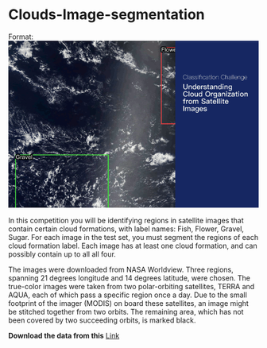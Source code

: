 # Clouds-Image-segmentation

Format: ![Alt Text](/Teaser_AnimationwLabels.gif)

In this competition you will be identifying regions in satellite images that contain certain cloud formations, with label names: Fish, Flower, Gravel, Sugar. For each image in the test set, you must segment the regions of each cloud formation label. Each image has at least one cloud formation, and can possibly contain up to all all four.

The images were downloaded from NASA Worldview. Three regions, spanning 21 degrees longitude and 14 degrees latitude, were chosen. The true-color images were taken from two polar-orbiting satellites, TERRA and AQUA, each of which pass a specific region once a day. Due to the small footprint of the imager (MODIS) on board these satellites, an image might be stitched together from two orbits. The remaining area, which has not been covered by two succeeding orbits, is marked black.


**Download the data from this** [Link](https://storage.googleapis.com/kaggle-competitions-data/kaggle-v2/13333/862146/bundle/archive.zip?GoogleAccessId=web-data@kaggle-161607.iam.gserviceaccount.com&Expires=1590844796&Signature=VBl2rSuNsZA48laQIHizMp4meVce9bKgWx%2B%2FfcsEsn%2FAR7uDOfdENLB2XTtAyfDPC7YNZ3dsqmoKf4eaES1vnAVIvPZyjRhwSeSTrEsu3IHI%2BrD3WyvtsRMtnCWTCvQ%2BoFeC7Xh12QecWtq5GPST4l5EU2Lo%2B5vR9%2BobIJzyMoLDGOV3kKwdSPCRzIjVaZsBzfPdRLg8rTMZkH6SAxvdV50wKVGC8yVtFJwfat0kq3kVGwXQ%2FgTtdhQyS01uuZR4JaoMjfetr2zgJebv%2FLrsXuvZreVFttHtg36Sc7WFPhiGrqzERlQifGR%2BAb1OJXNiuPl3OMCUpkx7EvUwa1nyoA%3D%3D&response-content-disposition=attachment%3B+filename%3Dunderstanding_cloud_organization.zip)

